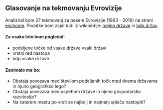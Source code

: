 ## Glasovanje na tekmovanju Evrovizije

Analiziral bom 27 tekmovanj za pesem Evrovizije (1993 - 2019) na strani [eschome](https://eschome.net/). Podatke bom zajel tudi iz wikipedije: [mejne države](https://en.wikipedia.org/wiki/List_of_countries_and_territories_by_land_borders) in [bdp držav](https://en.wikipedia.org/wiki/List_of_countries_by_past_and_projected_GDP_(nominal)).

#### Za vsako leto bom pogledal:
- podeljene točke od vsake države vsaki državi
- vrstni red nastopa
- bdp vsake države

#### Zanimalo me bo:
- Obstaja povezava med številom podeljenih točk med dvema državama in njuno geografkso lego?
- Obstaja povezava med uspehom države in njeno gospodarsko razvitostjo?
- Na katerem mestu po vrsti se najbolj in najmanj splača nastopiti?
